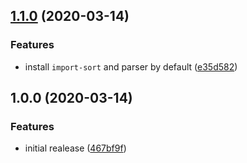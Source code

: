 ## [1.1.0](https://github.com/ifiokjr/prettier-plugin-sorted/compare/v1.0.0...v1.1.0) (2020-03-14)


### Features

* install `import-sort` and parser by default ([e35d582](https://github.com/ifiokjr/prettier-plugin-sorted/commit/e35d582af8d61bf183933bbf805a4989973eb38f))

## 1.0.0 (2020-03-14)


### Features

* initial realease ([467bf9f](https://github.com/ifiokjr/prettier-plugin-sorted/commit/467bf9fcec2bf200897da5288e79769ea6223279))
